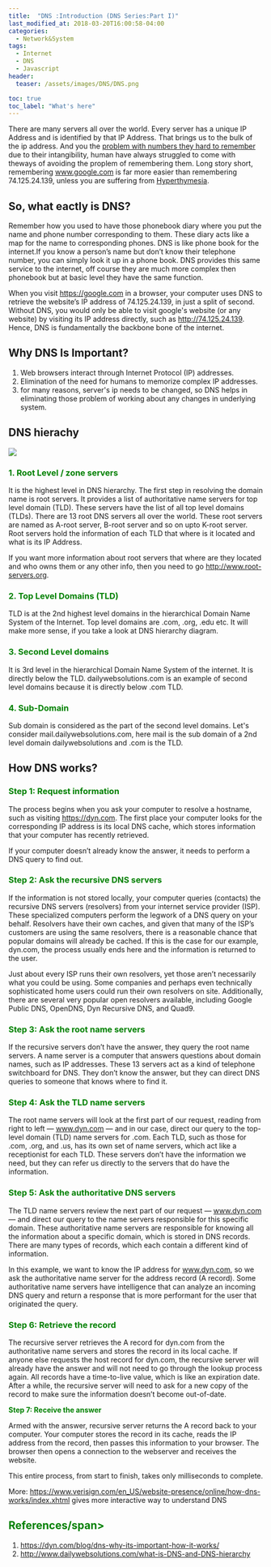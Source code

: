 ```yaml
---
title:  "DNS :Introduction (DNS Series:Part I)"
last_modified_at: 2018-03-20T16:00:58-04:00
categories:
  - Network&System
tags:
  - Internet
  - DNS
  - Javascript
header:
  teaser: /assets/images/DNS/DNS.png

toc: true
toc_label: "What's here"
---
```



There are many servers all over the world. Every server has a unique IP Address and is identified by that IP Address. That brings us to the bulk of the ip address. And you the [problem with numbers they hard to remember](http://www.thememoryinstitute.com/remembering-numbers.html) due to their intangibility, human have always struggled to come with theways of avoiding  the proplem of remembering them. Long story short, remembering www.google.com is far more easier than remembering  74.125.24.139, unless you  are suffering from [Hyperthymesia](http://hyperthymesia.net/hyperthymesia/).

## So, what eactly is DNS?

Remember how you used to have those phonebook diary where you put the name and phone number corresponding to them. These diary acts like a map for the name to corresponding phones. DNS is like phone book for the internet.If you know a person’s name but don’t know their telephone number, you can simply look it up in a phone book. DNS provides this same service to the internet, off course they are much more complex then phonebook but at basic level they have the same function.

When you visit https://google.com in a browser, your computer uses DNS to retrieve the website’s IP address of 74.125.24.139, in just a split of second. Without DNS, you would only be able to visit google's website (or any website) by visiting its IP address directly, such as http://74.125.24.139.
Hence, DNS is fundamentally the backbone bone of the internet.

## Why DNS Is Important?

1. Web browsers interact through Internet Protocol (IP) addresses.
2. Elimination of the need for humans to memorize complex IP addresses.
3. for many reasons, server's ip needs to be changed, so DNS helps in eliminating those problem of working about any changes in underlying system.

 ## DNS hierachy

![](http://www.dailywebsolutions.com/images/DNS-hierarchy.png)

###  **<span style="color:green"> 1. Root Level / zone servers </span>**

It is the highest level in DNS hierarchy. The first step in resolving the domain name is root servers. It provides a list of authoritative name servers for top level domain (TLD). These servers have the list of all top level domains (TLDs). There are 13 root DNS servers all over the world. These root servers are named as A-root server, B-root server and so on upto K-root server. Root servers hold the information of each TLD that where is it located and what is its IP Address.

If you want more information about root servers that where are they located and who owns them or any other info, then you need to go http://www.root-servers.org.

### **<span style="color:green"> 2. Top Level Domains (TLD)</span>**

TLD is at the 2nd highest level domains in the hierarchical Domain Name System of the Internet. Top level domains are .com, .org, .edu etc. It will make more sense, if you take a look at DNS hierarchy diagram.

### **<span style="color:green"> 3. Second Level domains</span>**

It is 3rd level in the hierarchical Domain Name System of the internet. It is directly below the TLD. dailywebsolutions.com is an example of second level domains because it is directly below .com TLD.

### **<span style="color:green"> 4. Sub-Domain</span>**

Sub domain is considered as the part of the second level domains. Let's consider mail.dailywebsolutions.com, here mail is the sub domain of a 2nd level domain dailywebsolutions and .com is the TLD.



## How DNS works?

### **<span style="color:green"> Step 1: Request information </span>**

The process begins when you ask your computer to resolve a hostname, such as visiting https://dyn.com. The first place your computer looks for the corresponding IP address is its local DNS cache, which stores information that your computer has recently retrieved.

If your computer doesn’t already know the answer, it needs to perform a DNS query to find out.

### **<span style="color:green"> Step 2: Ask the recursive DNS servers</span>**

If the information is not stored locally, your computer queries (contacts) the recursive DNS servers (resolvers) from your internet service provider (ISP). These specialized computers perform the legwork of a DNS query on your behalf. Resolvers have their own caches, and given that many of the ISP’s customers are using the same resolvers, there is a reasonable chance that popular domains will already be cached. If this is the case for our example, dyn.com, the process usually ends here and the information is returned to the user.

Just about every ISP runs their own resolvers, yet those aren’t necessarily what you could be using. Some companies and perhaps even technically sophisticated home users could run their own resolvers on site. Additionally, there are several very popular open resolvers available, including Google Public DNS, OpenDNS, Dyn Recursive DNS, and Quad9.

### **<span style="color:green"> Step 3: Ask the root name servers</span>**

If the recursive servers don’t have the answer, they query the root name servers. A name server is a computer that answers questions about domain names, such as IP addresses. These 13 servers act as a kind of telephone switchboard for DNS. They don’t know the answer, but they can direct DNS queries to someone that knows where to find it.

### **<span style="color:green"> Step 4: Ask the TLD name servers </span>**

The root name servers will look at the first part of our request, reading from right to left — www.dyn.com — and in our case, direct our query to the top-level domain (TLD) name servers for .com. Each TLD, such as those for .com, .org, and .us, has its own set of name servers, which act like a receptionist for each TLD. These servers don’t have the information we need, but they can refer us directly to the servers that do have the information.

### **<span style="color:green"> Step 5: Ask the authoritative DNS servers</span>**

The TLD name servers review the next part of our request — www.dyn.com — and direct our query to the name servers responsible for this specific domain. These authoritative name servers are responsible for knowing all the information about a specific domain, which is stored in DNS records. There are many types of records, which each contain a different kind of information.

In this example, we want to know the IP address for www.dyn.com, so we ask the authoritative name server for the address record (A record). Some authoritative name servers have intelligence that can analyze an incoming DNS query and return a response that is more performant for the user that originated the query.

### **<span style="color:green"> Step 6: Retrieve the record</span>**

The recursive server retrieves the A record for dyn.com from the authoritative name servers and stores the record in its local cache. If anyone else requests the host record for dyn.com, the recursive server will already have the answer and will not need to go through the lookup process again. All records have a time-to-live value, which is like an expiration date. After a while, the recursive server will need to ask for a new copy of the record to make sure the information doesn’t become out-of-date.

**<span style="color:green"> Step 7: Receive the answer</span>**

Armed with the answer, recursive server returns the A record back to your computer. Your computer stores the record in its cache, reads the IP address from the record, then passes this information to your browser. The browser then opens a connection to the webserver and receives the website.

This entire process, from start to finish, takes only milliseconds to complete.


More:  https://www.verisign.com/en_US/website-presence/online/how-dns-works/index.xhtml gives more interactive way to understand DNS

## **<span style="color:green"> References/span>**

1. https://dyn.com/blog/dns-why-its-important-how-it-works/
2. http://www.dailywebsolutions.com/what-is-DNS-and-DNS-hierarchy
